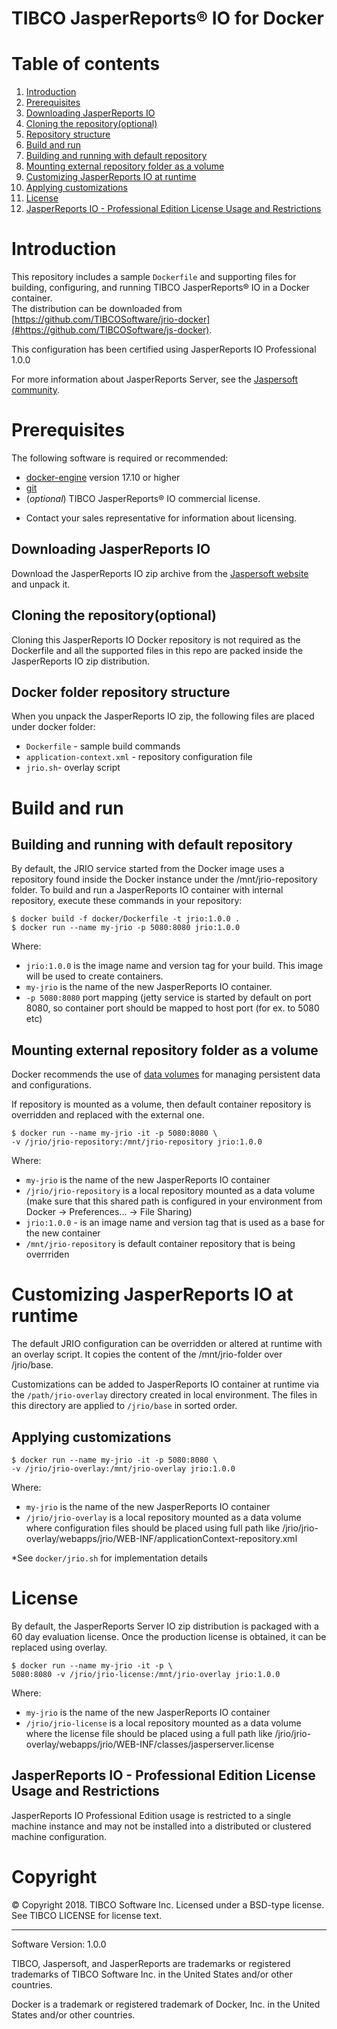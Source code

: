 # TIBCO  JasperReports&reg; IO for Docker

# Table of contents

1. [Introduction](#introduction)
1. [Prerequisites](#prerequisites)
  1. [Downloading JasperReports IO](##downloading-jasperreports-io)
  1. [Cloning the repository(optional)](#cloning-the-repository(optional))
  1. [Repository structure](#repository-structure)
1. [Build and run](#build-and-run)
1. [Building and running with default repository](#building-and-running-with-default-repository)
1. [Mounting external repository folder as a volume](#mounting-external-repository-as-a-volume)
1. [Customizing JasperReports IO at runtime](#customizing-jasperreports-io-at-runtime)
  1. [Applying customizations](#applying-customizations)
  1. [License](#license)
  1. [JasperReports IO - Professional Edition License Usage and Restrictions](#jrio-license-usage-and-restrictions)


# Introduction

This repository includes a sample `Dockerfile` and 
supporting files for
building, configuring, and running
TIBCO JasperReports&reg; IO
in a Docker container.  
The distribution can be downloaded from 
[https://github.com/TIBCOSoftware/jrio-docker](#https://github.com/TIBCOSoftware/js-docker).

This configuration has been certified using JasperReports IO Professional 1.0.0

For more information about JasperReports Server, see the
[Jaspersoft community](http://community.jaspersoft.com/).

# Prerequisites

The following software is required or recommended:

- [docker-engine](https://docs.docker.com/engine/installation) version 17.10 or
higher
- [git](https://git-scm.com/downloads)
- (*optional*) TIBCO  JasperReports&reg; IO commercial license.
* Contact your sales
representative for information about licensing. 

## Downloading JasperReports IO

Download the JasperReports IO zip archive from the [Jaspersoft website](https://jaspersoft.com/download)
and unpack it.

## Cloning the repository(optional)

Cloning this JasperReports IO Docker repository is not required as the Dockerfile and all the supported files in this repo are packed inside the JasperReports IO zip distribution. 

## Docker folder repository structure

When you unpack the JasperReports IO zip, the following files are placed under docker folder:

- `Dockerfile` - sample build commands
- `application-context.xml` - repository configuration file
- `jrio.sh`- overlay script

# Build and run

## Building and running with default repository

By default, the JRIO service started from the Docker image uses a repository found inside the Docker instance under the /mnt/jrio-repository folder.
To build and run a JasperReports IO container with internal repository, execute these commands in your repository:

```console
$ docker build -f docker/Dockerfile -t jrio:1.0.0 .
$ docker run --name my-jrio -p 5080:8080 jrio:1.0.0
```

Where:

- `jrio:1.0.0` is the image name and version tag
for your build. This image will be used to create containers.
- `my-jrio` is the name of the new JasperReports IO container.
- `-p 5080:8080` port mapping (jetty service is started by default on port 8080, so container port should be mapped to host port (for ex. to 5080 etc)

## Mounting external repository folder as a volume

Docker recommends the use of [data volumes](
https://docs.docker.com/engine/tutorials/dockervolumes/) for managing
persistent data and configurations. 

If repository is mounted as a volume, then default container repository is overridden and replaced with the external one.

```console
$ docker run --name my-jrio -it -p 5080:8080 \
-v /jrio/jrio-repository:/mnt/jrio-repository jrio:1.0.0
```
Where:

- `my-jrio` is the name of the new JasperReports IO container
- `/jrio/jrio-repository` is a local repository mounted as a data volume (make sure that this shared path is configured in your environment from Docker -> Preferences... -> File Sharing)
- `jrio:1.0.0` - is an image name and version tag that is used
as a base for the new container
- `/mnt/jrio-repository` is default container repository that is being overrriden


# Customizing JasperReports IO at runtime

The default JRIO configuration can be overridden or altered at runtime with an overlay script. It copies the content of the /mnt/jrio-folder over /jrio/base. 

Customizations can be added to JasperReports IO container at runtime
via the `/path/jrio-overlay` directory created in local environment. The files in this directory are applied to
`/jrio/base` in sorted order.

## Applying customizations

```console
$ docker run --name my-jrio -it -p 5080:8080 \
-v /jrio/jrio-overlay:/mnt/jrio-overlay jrio:1.0.0
```
Where:

- `my-jrio` is the name of the new JasperReports IO container
- `/jrio/jrio-overlay` is a local repository mounted as a data volume where configuration files should be placed using full path like 
/jrio/jrio-overlay/webapps/jrio/WEB-INF/applicationContext-repository.xml

*See `docker/jrio.sh` for implementation details

# License

By default, the JasperReports Server IO zip distribution is packaged with a 60 day evaluation license. Once the production license is obtained, it can be replaced using overlay. 

```console
$ docker run --name my-jrio -it -p \
5080:8080 -v /jrio/jrio-license:/mnt/jrio-overlay jrio:1.0.0
```
Where:

- `my-jrio` is the name of the new JasperReports IO container
- `/jrio/jrio-license` is a local repository mounted as a data volume where the license file should be placed using a full path like 
/jrio/jrio-overlay/webapps/jrio/WEB-INF/classes/jasperserver.license

## JasperReports IO - Professional Edition License Usage and Restrictions

JasperReports IO Professional Edition usage is restricted to a single machine instance and may not be installed into a distributed or clustered machine configuration. 


# Copyright
&copy; Copyright 2018. TIBCO Software Inc.
Licensed under a BSD-type license. See TIBCO LICENSE for license text.  
___

Software Version: 1.0.0&nbsp;

TIBCO, Jaspersoft, and JasperReports are trademarks or
registered trademarks of TIBCO Software Inc.
in the United States and/or other countries.

Docker is a trademark or registered trademark of Docker, Inc.
in the United States and/or other countries.
